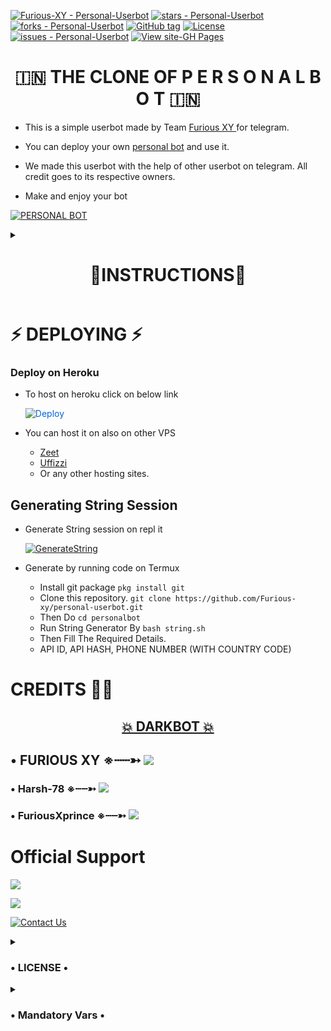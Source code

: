 [![Furious-XY - Personal-Userbot](https://img.shields.io/static/v1?label=Furious-XY&message=Personal-Userbot&color=blue&logo=github)](https://github.com/Furious-XY/Personal-Userbot)
[![stars - Personal-Userbot](https://img.shields.io/github/stars/Furious-XY/Personal-Userbot?style=social)](https://github.com/Furious-XY/Personal-Userbot)
[![forks - Personal-Userbot](https://img.shields.io/github/forks/Furious-XY/Personal-Userbot?style=social)](https://github.com/Furious-XY/Personal-Userbot)
[![GitHub tag](https://img.shields.io/github/tag/Furious-XY/Personal-Userbot?include_prereleases=&sort=semver)](https://github.com/Furious-XY/Personal-Userbot/releases/)
[![License](https://img.shields.io/badge/License-GNU-blue)](#license)
[![issues - Personal-Userbot](https://img.shields.io/github/issues/Furious-XY/Personal-Userbot)](https://github.com/Furious-XY/Personal-Userbot/issues)
[![View site-GH Pages](https://img.shields.io/badge/View_site-GH_Pages-2ea44f?style=for-the-badge)](https://furious-xy.github.io/Personal-Userbot/)



<h1 align="center"> 🇮🇳 THE CLONE OF P E R S O N A L B O T 🇮🇳 </h1>

 - This is a simple userbot made by Team [Furious XY ](https://t.me/Furious_X_Y)for telegram. 

 - You can deploy your own [personal bot](https://github.com/Furious-XY/Personal-Userbot) and use it.

 - We made this userbot with the help of other userbot on telegram. All credit goes to its respective owners.

 - Make and enjoy your bot

[![PERSONAL BOT](https://telegra.ph/file/3b787d6a45c519e32fc2e.jpg)](https://t.me/Furious_X_Y)


<details><summary> <h1 align="center">🧾INSTRUCTIONS🧾</h1> </summary>

  - Read carefully
        
        - Fork at your own risk.
        
        - Owner will not be responsible for any kinds for ban due to bot.

        - You can host this project on heroku,  Zeet, Uffizi.

        - Please ask to owner before using codes.
</details>

# ⚡ DEPLOYING ⚡

### Deploy on Heroku
  - To host on heroku click on below link
     
     <a href="https://dashboard.heroku.com/new?button-url=https%3A%2F%2Fgithub.com%2Ffurious-xy%2Fpersonal-userbot&template=https%3A%2F%2Fgithub.com%2Ffurious-xy%2Fpersonal-userbot" rel="nofollow" style="background-color: initial; box-sizing: border-box; color: #0366d6; text-decoration-line: none;"><img alt="Deploy" data-canonical-src="https://www.herokucdn.com/deploy/button.svg" src="https://camo.githubusercontent.com/83b0e95b38892b49184e07ad572c94c8038323fb/68747470733a2f2f7777772e6865726f6b7563646e2e636f6d2f6465706c6f792f627574746f6e2e737667" style="border-style: none; box-sizing: initial; max-width: 100%;" /></a></div>
     </a>

   - You can host it on also on other VPS
       - [Zeet](https://zeet.co/new)
       - [Uffizzi](https://uffizzi.com)
       - Or any other hosting sites.


## Generating String Session

  - Generate String session on repl it
   
       
       [![GenerateString](https://img.shields.io/badge/repl.it-generateString-yellowgreen)](https://replit.com/@darkharshop/darkbot-string-generator#main.py) 
        
  - Generate by running code on Termux
       - Install git package
           `pkg install git`
    - Clone this repository.
           `git clone https://github.com/Furious-xy/personal-userbot.git`
    - Then Do
           `cd personalbot`
    - Run String Generator By
           `bash string.sh`
    - Then Fill The Required Details.
    - API ID, API HASH, PHONE NUMBER (WITH COUNTRY CODE)


# CREDITS 👨‍🔬

<h2 align="center"> <a href="https://github.com/Harsh-78/Dark-userbot">💥 DARKBOT 💥</a></h2>
 

 ## • FURIOUS XY ※┄┄➳  <a href="https://github.com/Furious-xy" alt="FURIOUS-XY"> <img src="https://img.shields.io/badge/Furious-XY-E5E4E2?logo=github" /></a>

### • Harsh-78 ※┄┄➳  <a href="https://github.com/Harsh-78" alt="Harsh-78"> <img src="https://img.shields.io/badge/Harsh-78-E5E4E2?logo=github" /></a>

### • FuriousXprince ※┄┄➳ <a href="https://github.com/FuriosXprince" alt="Harsh-78"> <img src="https://img.shields.io/badge/Harsh-78-E5E4E2?logo=github" /></a>

# Official Support

<a href="https://t.me/Furious_X_Y"><img src="https://img.shields.io/badge/Join-Support%20Channel-red.svg?style=for-the-badge&logo=Telegram"></a>

<a href="https://t.me/Furious_X_Y"><img src="https://img.shields.io/badge/Join-Support%20Group-red.svg?style=for-the-badge&logo=Telegram"></a>

[![Contact Us](https://img.shields.io/badge/Telegram-Contact%20Me-informational)](https://t.me/Furious_X_Y)

<details>
  <summary> <h3>• LICENSE •</h3> </summary>

![](https://www.gnu.org/graphics/gplv3-or-later.png)

Copyright (C) 2021 Furious XY

Poject [Personal bot](https://github.com/Furious-xy/personal-userbot) is free software: you can redistribute it and/or modify
it under the terms of the GNU General Public License as published by
the Free Software Foundation, either version 3 of the License, or
(at your option) any later version.

This program is distributed in the hope that it will be useful,
but WITHOUT ANY WARRANTY; without even the implied warranty of
MERCHANTABILITY or FITNESS FOR A PARTICULAR PURPOSE.  See the
GNU General Public License for more details.

You should have received a copy of the GNU General Public License
along with this program. If not, see <https://www.gnu.org/licenses/>.

Released under [GNU](/LICENSE) by [@Furious-XY](https://github.com/Furious-XY).
</details>

<details> <summary> <h3>• Mandatory Vars •</h3> </summary>

  - Some of the environment variables are mandatory.
- These are listed below.
    - `APP_ID`:   You can get this value from [here](https://my.telegram.org)
    - `API_HASH`:   You can get this value from [here](https://my.telegram.org)
    - `ENV`:   `ANYTHING`
    - `STRING_SESSION`:   You can get this value from running `python3 string_session.py` in termux after cloning this repo. Or just using [repl run](https://repl.it/@darkharshop/darkbot-string-generator#main.py)
    - `LOG_GROUP`:   Make a Channel Or Group and get it's id.
    - `DATABASE_URL`:   Make a database on elephant sql and paste the url.
    - `DB_URI`:   Same as `DATABASE_URL`
    - `BOT_TOKEN`:   Make a Bot from [Botfather](https://t.me/botfather) and paste the bot token here.
    - `BOT_USERNAME`:   Paste the Username of bot that you made from [BotFather](https://t.me/botfather).
- The userbot will not work without setting the mandatory vars.
</details>


